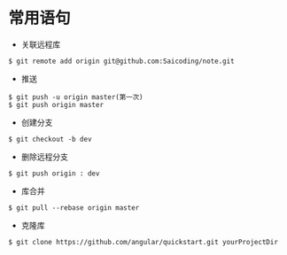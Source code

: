 # 常用语句
* 关联远程库
```
$ git remote add origin git@github.com:Saicoding/note.git
```
* 推送
```
$ git push -u origin master(第一次)
$ git push origin master
```
* 创建分支 
```
$ git checkout -b dev
```
* 删除远程分支
```
$ git push origin : dev
```
* 库合并
```
$ git pull --rebase origin master
```
* 克隆库
```
$ git clone https://github.com/angular/quickstart.git yourProjectDir
```
